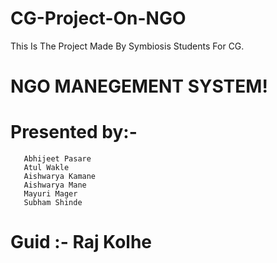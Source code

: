 # CG-Project-On-NGO
This Is The Project Made By Symbiosis Students For CG.
# NGO MANEGEMENT SYSTEM!
# Presented by:-
       Abhijeet Pasare
       Atul Wakle
       Aishwarya Kamane
       Aishwarya Mane
       Mayuri Mager
       Subham Shinde
# Guid :- Raj Kolhe
